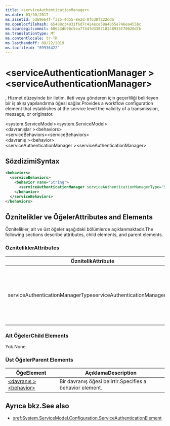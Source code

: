 ```yaml
---
title: <serviceAuthenticationManager>
ms.date: 03/30/2017
ms.assetid: 5d69e64f-f325-4d55-8e2d-0fb30f222dda
ms.openlocfilehash: 65488c34931f6d7c424ece58a4855e746ea455bc
ms.sourcegitcommit: 68653db98c5ea7744fd438710248935f70020dfb
ms.translationtype: MT
ms.contentlocale: tr-TR
ms.lasthandoff: 08/22/2019
ms.locfileid: "69936422"
---
```

# <a name="serviceauthenticationmanager"></a><span data-ttu-id="8d4ae-101">\<serviceAuthenticationManager ></span><span class="sxs-lookup"><span data-stu-id="8d4ae-101">\<serviceAuthenticationManager></span></span>
<span data-ttu-id="8d4ae-102">, Hizmet düzeyinde bir iletim, ileti veya gönderen için geçerliliği belirleyen bir iş akışı yapılandırma öğesi sağlar.</span><span class="sxs-lookup"><span data-stu-id="8d4ae-102">Provides a workflow configuration element that establishes at the service level the validity of a transmission, message, or originator.</span></span>  
  
<span data-ttu-id="8d4ae-103">\<system.ServiceModel></span><span class="sxs-lookup"><span data-stu-id="8d4ae-103">\<system.ServiceModel></span></span>  
<span data-ttu-id="8d4ae-104">\<davranışlar ></span><span class="sxs-lookup"><span data-stu-id="8d4ae-104">\<behaviors></span></span>  
<span data-ttu-id="8d4ae-105">\<serviceBehaviors></span><span class="sxs-lookup"><span data-stu-id="8d4ae-105">\<serviceBehaviors></span></span>  
<span data-ttu-id="8d4ae-106">\<davranış ></span><span class="sxs-lookup"><span data-stu-id="8d4ae-106">\<behavior></span></span>  
<span data-ttu-id="8d4ae-107">\<serviceAuthenticationManager ></span><span class="sxs-lookup"><span data-stu-id="8d4ae-107">\<serviceAuthenticationManager></span></span>  
  
## <a name="syntax"></a><span data-ttu-id="8d4ae-108">Sözdizimi</span><span class="sxs-lookup"><span data-stu-id="8d4ae-108">Syntax</span></span>  
  
```xml  
<behaviors>
  <serviceBehaviors>
    <behavior name="String">
      <serviceAuthenticationManager serviceAuthenticationManagerType="String" />
    </behavior>
  </serviceBehaviors>
</behaviors>
```  
  
## <a name="attributes-and-elements"></a><span data-ttu-id="8d4ae-109">Öznitelikler ve Öğeler</span><span class="sxs-lookup"><span data-stu-id="8d4ae-109">Attributes and Elements</span></span>  
 <span data-ttu-id="8d4ae-110">Öznitelikler, alt ve üst öğeler aşağıdaki bölümlerde açıklanmaktadır.</span><span class="sxs-lookup"><span data-stu-id="8d4ae-110">The following sections describe attributes, child elements, and parent elements.</span></span>  
  
### <a name="attributes"></a><span data-ttu-id="8d4ae-111">Öznitelikler</span><span class="sxs-lookup"><span data-stu-id="8d4ae-111">Attributes</span></span>  
  
|<span data-ttu-id="8d4ae-112">Öznitelik</span><span class="sxs-lookup"><span data-stu-id="8d4ae-112">Attribute</span></span>|<span data-ttu-id="8d4ae-113">Açıklama</span><span class="sxs-lookup"><span data-stu-id="8d4ae-113">Description</span></span>|  
|---------------|-----------------|  
|<span data-ttu-id="8d4ae-114">serviceAuthenticationManagerType</span><span class="sxs-lookup"><span data-stu-id="8d4ae-114">serviceAuthenticationManagerType</span></span>|<span data-ttu-id="8d4ae-115">Geçerli davranış için kimlik doğrulama ilkesinin türünü belirten bir dize.</span><span class="sxs-lookup"><span data-stu-id="8d4ae-115">A string that specifies the type of the authentication policy for the current behavior.</span></span>|  
  
### <a name="child-elements"></a><span data-ttu-id="8d4ae-116">Alt Öğeler</span><span class="sxs-lookup"><span data-stu-id="8d4ae-116">Child Elements</span></span>  
 <span data-ttu-id="8d4ae-117">Yok.</span><span class="sxs-lookup"><span data-stu-id="8d4ae-117">None.</span></span>  
  
### <a name="parent-elements"></a><span data-ttu-id="8d4ae-118">Üst Öğeler</span><span class="sxs-lookup"><span data-stu-id="8d4ae-118">Parent Elements</span></span>  
  
|<span data-ttu-id="8d4ae-119">Öğe</span><span class="sxs-lookup"><span data-stu-id="8d4ae-119">Element</span></span>|<span data-ttu-id="8d4ae-120">Açıklama</span><span class="sxs-lookup"><span data-stu-id="8d4ae-120">Description</span></span>|  
|-------------|-----------------|  
|[<span data-ttu-id="8d4ae-121">\<davranış ></span><span class="sxs-lookup"><span data-stu-id="8d4ae-121">\<behavior></span></span>](behavior-of-endpointbehaviors.md)|<span data-ttu-id="8d4ae-122">Bir davranış öğesi belirtir.</span><span class="sxs-lookup"><span data-stu-id="8d4ae-122">Specifies a behavior element.</span></span>|  
  
## <a name="see-also"></a><span data-ttu-id="8d4ae-123">Ayrıca bkz.</span><span class="sxs-lookup"><span data-stu-id="8d4ae-123">See also</span></span>

- <xref:System.ServiceModel.Configuration.ServiceAuthenticationElement>
